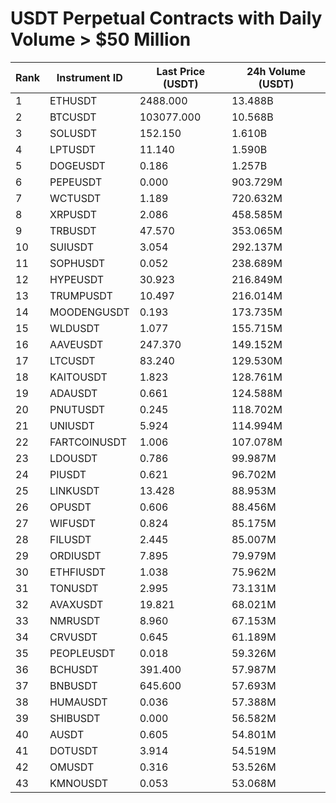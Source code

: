 # USDT Perpetual Contracts with Daily Volume > $50 Million

| Rank | Instrument ID | Last Price (USDT) | 24h Volume (USDT) |
|------|---------------|-------------------|-------------------|
| 1 | ETHUSDT | 2488.000 | 13.488B |
| 2 | BTCUSDT | 103077.000 | 10.568B |
| 3 | SOLUSDT | 152.150 | 1.610B |
| 4 | LPTUSDT | 11.140 | 1.590B |
| 5 | DOGEUSDT | 0.186 | 1.257B |
| 6 | PEPEUSDT | 0.000 | 903.729M |
| 7 | WCTUSDT | 1.189 | 720.632M |
| 8 | XRPUSDT | 2.086 | 458.585M |
| 9 | TRBUSDT | 47.570 | 353.065M |
| 10 | SUIUSDT | 3.054 | 292.137M |
| 11 | SOPHUSDT | 0.052 | 238.689M |
| 12 | HYPEUSDT | 30.923 | 216.849M |
| 13 | TRUMPUSDT | 10.497 | 216.014M |
| 14 | MOODENGUSDT | 0.193 | 173.735M |
| 15 | WLDUSDT | 1.077 | 155.715M |
| 16 | AAVEUSDT | 247.370 | 149.152M |
| 17 | LTCUSDT | 83.240 | 129.530M |
| 18 | KAITOUSDT | 1.823 | 128.761M |
| 19 | ADAUSDT | 0.661 | 124.588M |
| 20 | PNUTUSDT | 0.245 | 118.702M |
| 21 | UNIUSDT | 5.924 | 114.994M |
| 22 | FARTCOINUSDT | 1.006 | 107.078M |
| 23 | LDOUSDT | 0.786 | 99.987M |
| 24 | PIUSDT | 0.621 | 96.702M |
| 25 | LINKUSDT | 13.428 | 88.953M |
| 26 | OPUSDT | 0.606 | 88.456M |
| 27 | WIFUSDT | 0.824 | 85.175M |
| 28 | FILUSDT | 2.445 | 85.007M |
| 29 | ORDIUSDT | 7.895 | 79.979M |
| 30 | ETHFIUSDT | 1.038 | 75.962M |
| 31 | TONUSDT | 2.995 | 73.131M |
| 32 | AVAXUSDT | 19.821 | 68.021M |
| 33 | NMRUSDT | 8.960 | 67.153M |
| 34 | CRVUSDT | 0.645 | 61.189M |
| 35 | PEOPLEUSDT | 0.018 | 59.326M |
| 36 | BCHUSDT | 391.400 | 57.987M |
| 37 | BNBUSDT | 645.600 | 57.693M |
| 38 | HUMAUSDT | 0.036 | 57.388M |
| 39 | SHIBUSDT | 0.000 | 56.582M |
| 40 | AUSDT | 0.605 | 54.801M |
| 41 | DOTUSDT | 3.914 | 54.519M |
| 42 | OMUSDT | 0.316 | 53.526M |
| 43 | KMNOUSDT | 0.053 | 53.068M |
